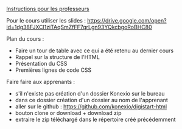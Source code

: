 [Instructions pour les professeurs](./formateur.md)

Pour le cours utiliser les slides : https://drive.google.com/open?id=1dg38FJXCl1ziTAqSmZfFF7qrLgn93YQkcbgoRoBHC80


Plan du cours : 

- Faire un tour de table avec ce qui a été retenu au dernier cours
- Rappel sur la structure de l'HTML
- Présentation du CSS
- Premières lignes de code CSS

Faire faire aux apprenants :
- s'il n'existe pas création d'un dossier Konexio sur le bureau
- dans ce dossier création d'un dossier au nom de l'apprenant
- aller sur le github : https://github.com/konexio/digistart-html
- bouton clone or download + download zip
- extraire le zip téléchargé dans le répertoire créé précédemment

